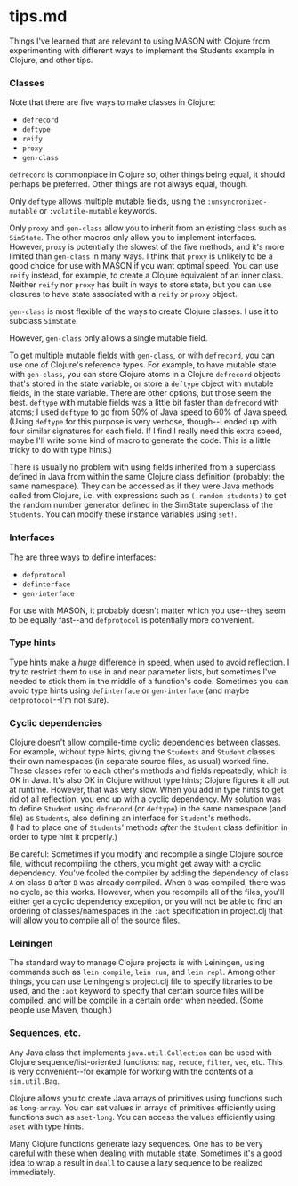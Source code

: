 tips.md
====

Things I've learned that are relevant to using MASON with Clojure from
experimenting with different ways to implement the Students example in
Clojure, and other tips.


### Classes

Note that there are five ways to make classes in Clojure:

* `defrecord`
* `deftype`
* `reify`
* `proxy`
* `gen-class`

`defrecord` is commonplace in Clojure so, other things being equal, it
should perhaps be preferred.  Other things are not always equal, though.

Only `deftype` allows multiple mutable fields, using the
`:unsyncronized-mutable` or `:volatile-mutable` keywords.

Only `proxy` and `gen-class` allow you to inherit from an existing class
such as `SimState`.  The other macros only allow you to implement
interfaces.  However, `proxy` is potentially the slowest of the five
methods, and it's more limited than `gen-class` in many ways.  I think
that `proxy` is unlikely to be a good choice for use with MASON if you
want optimal speed.  You can use `reify` instead, for example, to create
a Clojure equivalent of an inner class.  Neither `reify` nor `proxy` has
built in ways to store state, but you can use closures to have state
associated with a `reify` or `proxy` object.

`gen-class` is most flexible of the ways to create Clojure classes.
I use it to subclass `SimState`.

However, `gen-class` only allows a single mutable field.

To get multiple mutable fields with `gen-class`, or with `defrecord`,
you can use one of Clojure's reference types.  For example, to have
mutable state with `gen-class`, you can store Clojure atoms in a Clojure
`defrecord` objects that's stored in the state variable, or store a
`deftype` object with mutable fields, in the state variable.  There are
other options, but those seem the best.  `deftype` with mutable fields
was a little bit faster than `defrecord` with atoms; I used `deftype` to
go from 50% of Java speed to 60% of Java speed.  (Using `deftype` for this
purpose is very verbose, though--I ended up with four similar signatures
for each field.  If I find I really need this extra speed, maybe I'll write
some kind of macro to generate the code.  This is a little tricky to
do with type hints.)

There is usually no problem with using fields inherited from a
superclass defined in Java from within the same Clojure class definition
(probably: the same namespace).  They can be accessed as if they were Java
methods called from Clojure, i.e. with expressions such as `(.random
students)` to get the random number generator defined in the SimState
superclass of the `Students`.  You can modify these instance variables
using `set!`.


### Interfaces

The are three ways to define interfaces:

* `defprotocol`
* `definterface`
* `gen-interface`

For use with MASON, it probably doesn't matter which you use--they seem
to be equally fast--and `defprotocol` is potentially more convenient.


### Type hints

Type hints make a *huge* difference in speed, when used to avoid
reflection.  I try to restrict them to use in and near parameter lists,
but sometimes I've needed to stick them in the middle of a function's
code.  Sometimes you can avoid type hints using `definterface` or
`gen-interface` (and maybe `defprotocol`--I'm not sure).


### Cyclic dependencies

Clojure doesn't allow compile-time cyclic dependencies between
classes.  For example, without type hints, giving the `Students` and
`Student` classes their own namespaces (in separate source files, as
usual) worked fine.  These classes refer to each other's methods and
fields repeatedly, which is OK in Java.  It's also OK in Clojure without
type hints; Clojure figures it all out at runtime.  However, that was
very slow.  When you add in type hints to get rid of all reflection, you
end up with a cyclic dependency.  My solution was to define `Student`
using `defrecord` (or `deftype`) in the same namespace (and file) as
`Students`, also defining an interface for `Student`'s methods.  
(I had to place one of `Students`' methods *after* the `Student` class
definition in order to type hint it properly.)

Be careful:  Sometimes if you modify and recompile a single Clojure
source file, without recompiling the others, you might get away with a
cyclic dependency.  You've fooled the compiler by adding the dependency
of class `A` on class `B` after `B` was already compiled.  When `B` was
compiled, there was no cycle, so this works.  However, when you
recompile all of the files, you'll either get a cyclic dependency
exception, or you will not be able to find an ordering of
classes/namespaces in the `:aot` specification in project.clj that will
allow you to compile all of the source files.


### Leiningen

The standard way to manage Clojure projects is with Leiningen, using
commands such as `lein compile`, `lein run`, and `lein repl`.  Among
other things, you can use Leiningeng's project.clj file to specify
libraries to be used, and the `:aot` keyword to specify that certain
source files will be compiled, and will be compile in a certain order
when needed.  (Some people use Maven, though.)


### Sequences, etc.

Any Java class that implements `java.util.Collection` can be used
with Clojure sequence/list-oriented functions: `map`, `reduce`,
`filter`, `vec`, etc.  This is very convenient--for example for working
with the contents of a `sim.util.Bag`.

Clojure allows you to create Java arrays of primitives using
functions such as `long-array`.  You can set values in arrays of
primitives efficiently using functions such as `aset-long`.
You can access the values efficiently using `aset` with type hints.

Many Clojure functions generate lazy sequences.  One has to be very
careful with these when dealing with mutable state.  Sometimes it's a
good idea to wrap a result in `doall` to cause a lazy sequence to be
realized immediately.
